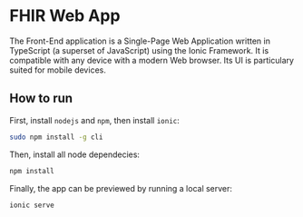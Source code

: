 # FHIR Web App

The Front-End application is a Single-Page Web Application written in TypeScript (a superset of JavaScript) using the Ionic Framework. It is compatible with any device with a modern Web browser. Its UI is particulary suited for mobile devices.


## How to run

First, install `nodejs` and `npm`, then install `ionic`:
```bash
sudo npm install -g cli
```

Then, install all node dependecies:
```bash
npm install
```

Finally, the app can be previewed by running a local server:
```bash
ionic serve
```
